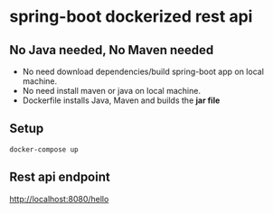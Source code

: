 # spring-boot dockerized rest api

## No Java needed, No Maven needed

* No need download dependencies/build spring-boot app on local machine.
* No need install maven or java on local machine.
* Dockerfile installs Java, Maven and builds the **jar file** 

## Setup
```$xslt
docker-compose up
```

## Rest api endpoint
[http://localhost:8080/hello](http://localhost:8080/hello)
